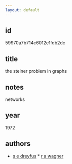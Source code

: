 ```yaml
---
layout: default
---
```


## id

59970a7b714c6012e1fdb2dc

## title

the steiner problem in graphs

## notes

networks

## year

1972

## authors

 * [s e dreyfus](/pages/literature/authors/59970a7b714c6012e1fdb2da.html) * [r a wagner](/pages/literature/authors/59970a7b714c6012e1fdb2db.html)